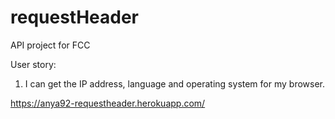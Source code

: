 # requestHeader
API project for FCC

User story:

1. I can get the IP address, language and operating system for my browser.

https://anya92-requestheader.herokuapp.com/
